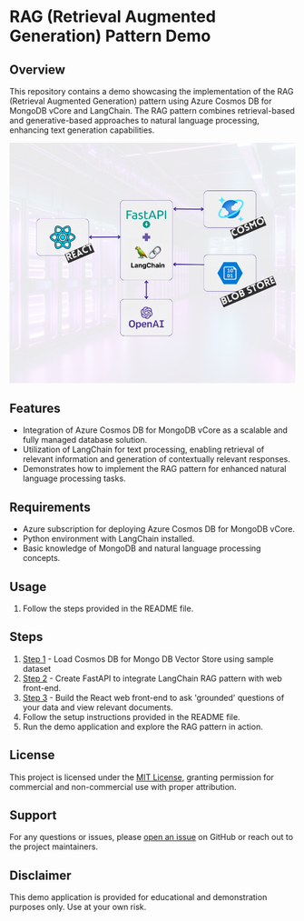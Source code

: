 # RAG (Retrieval Augmented Generation) Pattern Demo

## Overview
This repository contains a demo showcasing the implementation of the RAG (Retrieval Augmented Generation) pattern using Azure Cosmos DB for MongoDB vCore and LangChain. The RAG pattern combines retrieval-based and generative-based approaches to natural language processing, enhancing text generation capabilities.

![diagram](./images/web%20app%20rag%20demo%20diagram.png)

## Features
- Integration of Azure Cosmos DB for MongoDB vCore as a scalable and fully managed database solution.
- Utilization of LangChain for text processing, enabling retrieval of relevant information and generation of contextually relevant responses.
- Demonstrates how to implement the RAG pattern for enhanced natural language processing tasks.

## Requirements
- Azure subscription for deploying Azure Cosmos DB for MongoDB vCore.
- Python environment with LangChain installed.
- Basic knowledge of MongoDB and natural language processing concepts.

## Usage
1. Follow the steps provided in the README file.

## Steps
1. [Step 1](demo_loader) - Load  Cosmos DB for Mongo DB Vector Store using sample dataset
2. [Step 2](demo_api) - Create FastAPI to integrate LangChain RAG pattern with web front-end.
3. [Step 3](demo_web) - Build the React web front-end to ask 'grounded' questions of your data and view relevant documents. 
4. Follow the setup instructions provided in the README file.
5. Run the demo application and explore the RAG pattern in action.

## License
This project is licensed under the [MIT License](MIT.md), granting permission for commercial and non-commercial use with proper attribution.

## Support
For any questions or issues, please [open an issue](https://github.com/saravatpt/Research_Helper_React_App/issues) on GitHub or reach out to the project maintainers.

## Disclaimer
This demo application is provided for educational and demonstration purposes only. Use at your own risk.
